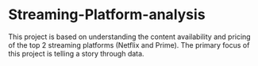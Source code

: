 # Streaming-Platform-analysis
This project is based on understanding the content availability and pricing of the top 2 streaming platforms (Netflix and Prime). The primary focus of this project is telling a story through data.
